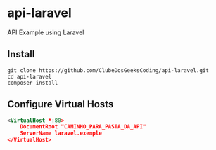 # api-laravel
API Example using Laravel

## Install
```shell 
git clone https://github.com/ClubeDosGeeksCoding/api-laravel.git
cd api-laravel
composer install
```

## Configure Virtual Hosts
```xml
<VirtualHost *:80>
    DocumentRoot "CAMINHO_PARA_PASTA_DA_API"
    ServerName laravel.exemple
</VirtualHost>
```
